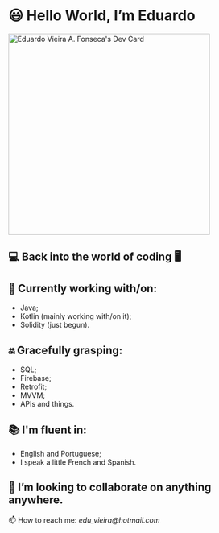  # 😃 Hello World, I’m **Eduardo**  
<a href="https://app.daily.dev/eduVieiraAF"><img src="https://api.daily.dev/devcards/b7eff47c78a34652a8e6b6e1cb984b6b.png?r=7v7" width="400" alt="Eduardo Vieira A. Fonseca's Dev Card"/></a>
 ## 💻 Back into the world of coding 🖥
 
 ## 🌱 Currently working with/on: 
  - Java;
 - Kotlin (mainly working with/on it);
 - Solidity (just begun).
  
  ## 🔛 Gracefully grasping:
   - SQL;
   - Firebase;
   - Retrofit;
   - MVVM;
   - APIs and things.
 
 ## 📚 I'm fluent in:
- English and Portuguese;
- I speak a little French and Spanish.

## 🧩 I’m looking to collaborate on anything anywhere.

📫 How to reach me: _edu_vieira@hotmail.com_

<!---
eduVieiraAF/eduVieiraAF is a ✨ special ✨ repository because its `README.md` (this file) appears on your GitHub profile.
You can click the Preview link to take a look at your changes.
--->
